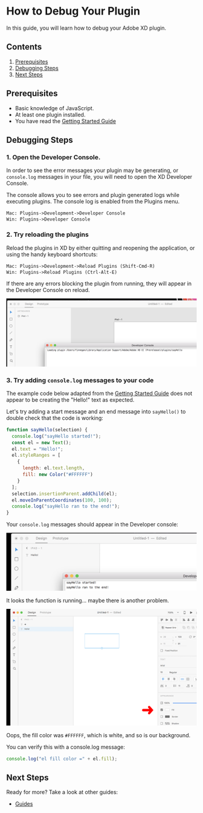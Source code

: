 # How to Debug Your Plugin

In this guide, you will learn how to debug your Adobe XD plugin.

<!-- Image or GIF if necessary -->

<!-- doctoc command config: -->
<!-- $ doctoc ./readme.md --title "## Contents" --entryprefix 1. --gitlab --maxlevel 2 -->

<!-- START doctoc generated TOC please keep comment here to allow auto update -->
<!-- DON'T EDIT THIS SECTION, INSTEAD RE-RUN doctoc TO UPDATE -->
## Contents

1. [Prerequisites](#prerequisites)
1. [Debugging Steps](#debugging-steps)
1. [Next Steps](#next-steps)

<!-- END doctoc generated TOC please keep comment here to allow auto update -->

## Prerequisites

- Basic knowledge of JavaScript.
- At least one plugin installed.
- You have read the [Getting Started Guide](/Guides/getting-started-guide)

## Debugging Steps

### 1. Open the Developer Console.

In order to see the error messages your plugin may be generating, or `console.log` messages in your file, you will need to open the XD Developer Console.

The console allows you to see errors and plugin generated logs while executing plugins. The console log is enabled from the Plugins menu.

```
Mac: Plugins->Development->Developer Console
Win: Plugins->Developer Console
```

### 2. Try reloading the plugins

Reload the plugins in XD by either quitting and reopening the application, or using the handy keyboard shortcuts:

```
Mac: Plugins->Development->Reload Plugins (Shift-Cmd-R)
Win: Plugins->Reload Plugins (Ctrl-Alt-E)
```

If there are any errors blocking the plugin from running, they will appear in the Developer Console on reload.

![reload-plugins](/images/readme-assets/reload-plugins.png)

### 3. Try adding `console.log` messages to your code

The example code below adapted from the [Getting Started Guide](/Guides/getting-started-guide) does not appear to be creating the "Hello!" text as expected.

Let's try adding a start message and an end message into `sayHello()` to double check that the code is working:

```javascript
function sayHello(selection) {
  console.log("sayHello started!");
  const el = new Text();
  el.text = "Hello!";
  el.styleRanges = [
    {
      length: el.text.length,
      fill: new Color("#FFFFFF")
    }
  ];
  selection.insertionParent.addChild(el);
  el.moveInParentCoordinates(100, 100);
  console.log("sayHello ran to the end!");
}
```

Your `console.log` messages should appear in the Developer console:

![start-message](/images/readme-assets/start-message.png)

It looks the function is running... maybe there is another problem.

![wrong-color](/images/readme-assets/wrong-color.png)

Oops, the fill color was `#FFFFFF`, which is white, and so is our background.

You can verify this with a console.log message:

```javascript
console.log("el fill color =" + el.fill);
```

## Next Steps

Ready for more? Take a look at other guides:

- [Guides](/Guides)
